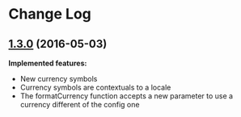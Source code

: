 # Change Log

## [1.3.0](https://github.com/iadvize/javascript-i18n-library/tree/1.3.0) (2016-05-03)

**Implemented features:**

- New currency symbols
- Currency symbols are contextuals to a locale
- The formatCurrency function accepts a new parameter to use a currency different of the config one
